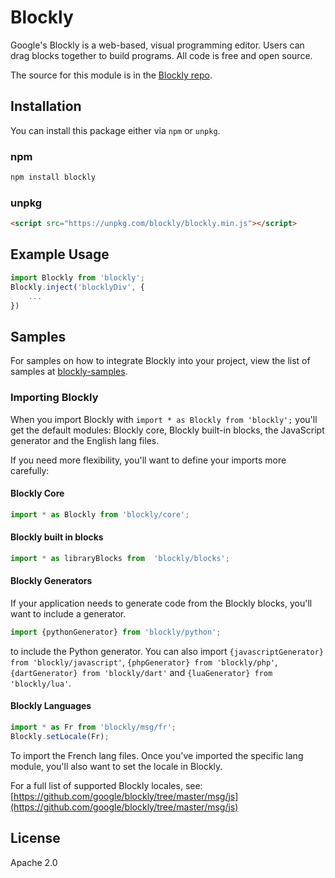 # Blockly

Google's Blockly is a web-based, visual programming editor.  Users can drag
blocks together to build programs.  All code is free and open source.

The source for this module is in the [Blockly repo](http://github.com/google/blockly).

## Installation

You can install this package either via ``npm`` or ``unpkg``.

### npm
```bash
npm install blockly
```

### unpkg
```html
<script src="https://unpkg.com/blockly/blockly.min.js"></script>
```

## Example Usage

```js
import Blockly from 'blockly';
Blockly.inject('blocklyDiv', {
    ...
})
```

## Samples

For samples on how to integrate Blockly into your project, view the list of samples at [blockly-samples](https://github.com/google/blockly-samples).


### Importing Blockly

When you import Blockly with ``import * as Blockly from 'blockly';`` you'll get the default modules:
Blockly core, Blockly built-in blocks, the JavaScript generator and the English lang files.

If you need more flexibility, you'll want to define your imports more carefully:

#### Blockly Core

```js
import * as Blockly from 'blockly/core';
```

#### Blockly built in blocks

```js
import * as libraryBlocks from  'blockly/blocks';
```

#### Blockly Generators
If your application needs to generate code from the Blockly blocks, you'll want to include a generator.

```js
import {pythonGenerator} from 'blockly/python';
```
to include the Python generator. You can also import `{javascriptGenerator} from 'blockly/javascript'`, `{phpGenerator} from 'blockly/php'`, `{dartGenerator} from 'blockly/dart'` and `{luaGenerator} from 'blockly/lua'`.

#### Blockly Languages

```js
import * as Fr from 'blockly/msg/fr';
Blockly.setLocale(Fr);
```

To import the French lang files. Once you've imported the specific lang module, you'll also want to set the locale in Blockly.

For a full list of supported Blockly locales, see: [https://github.com/google/blockly/tree/master/msg/js](https://github.com/google/blockly/tree/master/msg/js)


## License

Apache 2.0
